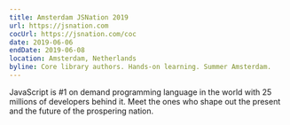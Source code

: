 ```yaml
---
title: Amsterdam JSNation 2019
url: https://jsnation.com
cocUrl: https://jsnation.com/coc
date: 2019-06-06
endDate: 2019-06-08
location: Amsterdam, Netherlands
byline: Core library authors. Hands-on learning. Summer Amsterdam.
---
```


JavaScript is #1 on demand programming language in the world with 25 millions of developers behind it. Meet the ones who shape out the present and the future of the prospering nation.
